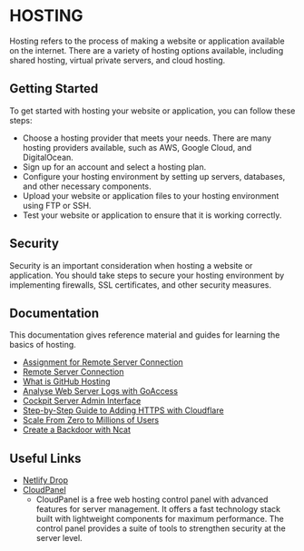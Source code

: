 # HOSTING

Hosting refers to the process of making a website or application available on the internet. There are a variety of hosting options available, including shared hosting, virtual private servers, and cloud hosting.

## Getting Started

To get started with hosting your website or application, you can follow these steps:

- Choose a hosting provider that meets your needs. There are many hosting providers available, such as AWS, Google Cloud, and DigitalOcean.
- Sign up for an account and select a hosting plan.
- Configure your hosting environment by setting up servers, databases, and other necessary components.
- Upload your website or application files to your hosting environment using FTP or SSH.
- Test your website or application to ensure that it is working correctly.

## Security

Security is an important consideration when hosting a website or application. You should take steps to secure your hosting environment by implementing firewalls, SSL certificates, and other security measures.

## Documentation

This documentation gives reference material and guides for learning the basics of hosting.

- [Assignment for Remote Server Connection](./sunucuya.baglanma.odev.md)
- [Remote Server Connection](./sunucuya.baglanma.md)
- [What is GitHub Hosting](./github.hosting.md)
- [Analyse Web Server Logs with GoAccess](./goaccess.log.analysis.md)
- [Cockpit Server Admin Interface](./cockpit.md)
- [Step-by-Step Guide to Adding HTTPS with Cloudflare](./https.using.cloudflare.md)
- [Scale From Zero to Millions of Users](./scale.or.design.system.for.big.data.md)
- [Create a Backdoor with Ncat](./netcat.backdoor.md)

## Useful Links

- [Netlify Drop](https://app.netlify.com/drop)
- [CloudPanel](https://www.cloudpanel.io/)
  - CloudPanel is a free web hosting control panel with advanced features for server management. It offers a fast technology stack built with lightweight components for maximum performance. The control panel provides a suite of tools to strengthen security at the server level.
